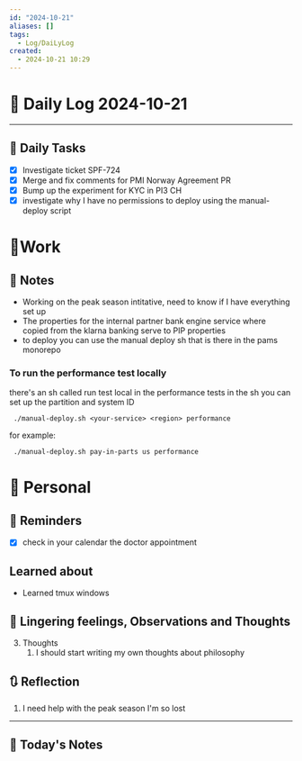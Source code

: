 ```yaml
---
id: "2024-10-21"
aliases: []
tags:
  - Log/DaiLyLog
created:
  - 2024-10-21 10:29
---
```


# 📅 Daily Log 2024-10-21

---
## 🔷 Daily Tasks
- [x] Investigate ticket SPF-724 
- [x] Merge and fix comments for PMI Norway Agreement PR
- [x] Bump up the experiment for KYC in PI3 CH
- [x] investigate why I have no permissions to deploy using the manual-deploy script

# 💼Work 
## 🚀 Notes
- Working on the peak season intitative, need to know if I have everything set up
- The properties for the internal partner bank engine service where copied from the klarna banking serve to PIP properties
- to deploy you can use the manual deploy sh that is there in the pams monorepo

### To run the performance test locally
there's an sh called run test local in the performance tests
in the sh you can set up the partition and system ID

```
 ./manual-deploy.sh <your-service> <region> performance
```
for example:
```
 ./manual-deploy.sh pay-in-parts us performance
```

# 👑 Personal
## 📕 Reminders
- [x] check in your calendar the doctor appointment

## Learned about
- Learned tmux windows

##  💬 Lingering feelings, Observations and Thoughts 
3. Thoughts
	1. I should start writing my own thoughts about philosophy
## 🔃 Reflection
1. I need help with the peak season I'm so lost
---

## 📅 Today's Notes
